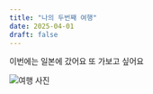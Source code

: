 ```yaml
---
title: "나의 두번째 여행"
date: 2025-04-01
draft: false
---
```


이번에는 일본에 갔어요 또 가보고 싶어요

![여행 사진](/images/trip2.jpg)

